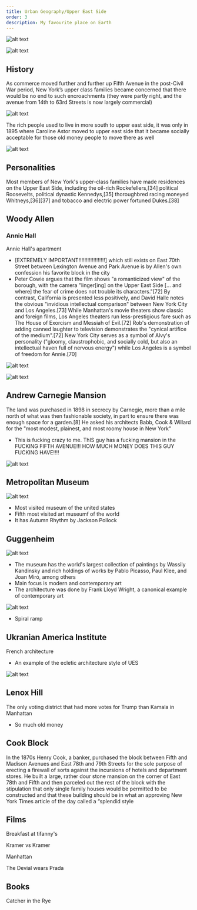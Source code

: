 ```yaml
---
title: Urban Geography/Upper East Side
order: 3
description: My favourite place on Earth
---
```


![alt text](image-9.png)


![alt text](image-4.png)

## History

As commerce moved further and further up Fifth Avenue in the post-Civil War period, New York’s upper class families became concerned that there would be no end to such encroachments (they were partly right, and the avenue from 14th to 63rd Streets is now largely commercial)

![alt text](image-1.png)

The rich people used to live in more south to upper east side, it was only in 1895 where Caroline Astor moved to upper east side that it became
socially acceptable for those old money people to move there as well

![alt text](image.png)


## Personalities

Most members of New York's upper-class families have made residences on the Upper East Side, including the oil-rich Rockefellers,[34] political Roosevelts, political dynastic Kennedys,[35] thoroughbred racing moneyed Whitneys,[36][37] and tobacco and electric power fortuned Dukes.[38]

## Woody Allen

### Annie Hall

Annie Hall's apartment
- [EXTREMELY IMPORTANT!!!!!!!!!!!!!!!!!!] which still exists on East 70th Street between Lexington Avenue and Park Avenue is by Allen's own confession his favorite block in the city
- Peter Cowie argues that the film shows "a romanticized view" of the borough, with the camera "linger[ing] on the Upper East Side [... and where] the fear of crime does not trouble its characters."[72] By contrast, California is presented less positively, and David Halle notes the obvious "invidious intellectual comparison" between New York City and Los Angeles.[73] While Manhattan's movie theaters show classic and foreign films, Los Angeles theaters run less-prestigious fare such as The House of Exorcism and Messiah of Evil.[72] Rob's demonstration of adding canned laughter to television demonstrates the "cynical artifice of the medium".[72] New York City serves as a symbol of Alvy's personality ("gloomy, claustrophobic, and socially cold, but also an intellectual haven full of nervous energy") while Los Angeles is a symbol of freedom for Annie.[70]

![alt text](image-10.png)

![alt text](<Screen Shot 2025-02-22 at 9.25.43 PM.png>)

## Andrew Carnegie Mansion

The land was purchased in 1898 in secrecy by Carnegie, more than a mile north of what was then fashionable society, in part to ensure there was enough space for a garden.[8] He asked his architects Babb, Cook & Willard for the "most modest, plainest, and most roomy house in New York"
- This is fucking crazy to me. ThIS guy has a fucking mansion in the FUCKING FIFTH AVENUE!!! HOW MUCH MONEY DOES THIS GUY FUCKING HAVE!!!!

![alt text](image-6.png)

## Metropolitan Museum

![alt text](image-12.png)
- Most visited museum of the united states
- Fifth most visited art museumf of the world
- It has Autumn Rhythm by Jackson Pollock

## Guggenheim

![alt text](image-2.png)
- The museum has the world's largest collection of paintings by Wassily Kandinsky and rich holdings of works by Pablo Picasso, Paul Klee, and Joan Miró, among others
- Main focus is modern and contemporary art
- The architecture was done by Frank Lloyd Wright, a canonical example of contemporary art

![alt text](image-3.png)
- Spiral ramp

## Ukranian America Institute

French architecture
- An example of the ecletic architecture style of UES

![alt text](image-5.png)

## Lenox Hill

The only voting district that had more votes for Trump than Kamala in Manhattan
- So much old money

## Cook Block

In the 1870s Henry Cook, a banker, purchased the block between Fifth and Madison Avenues and East 78th and 79th Streets for the sole purpose of erecting a firewall of sorts against the incursions of hotels and department stores. He built a large, rather dour stone mansion on the corner of East 78th and Fifth and then parceled out the rest of the block with the stipulation that only single family houses would be permitted to be constructed and that these building should be in what an approving New York Times article of the day called a “splendid style

## Films

Breakfast at tifanny's

Kramer vs Kramer

Manhattan

The Devial wears Prada

## Books

Catcher in the Rye


